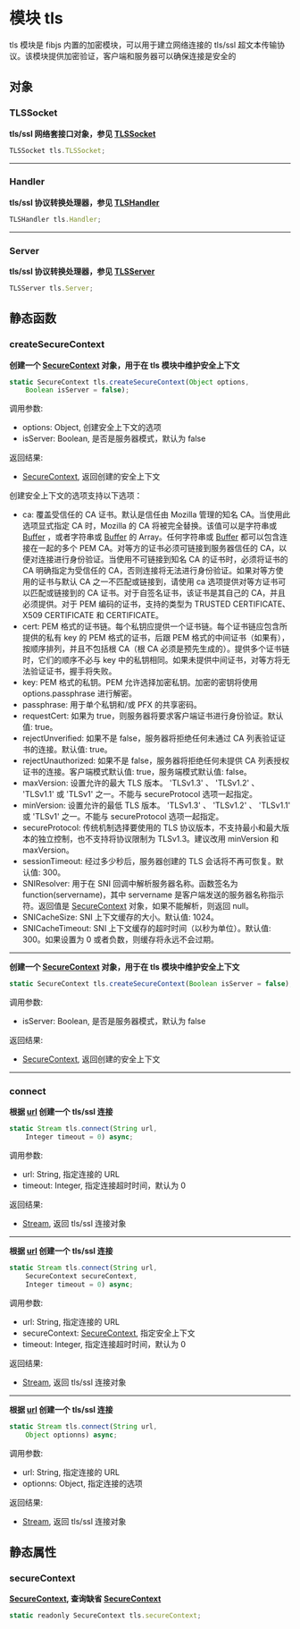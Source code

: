 # 模块 tls
tls 模块是 fibjs 内置的加密模块，可以用于建立网络连接的 tls/ssl 超文本传输协议。该模块提供加密验证，客户端和服务器可以确保连接是安全的

## 对象
        
### TLSSocket
**tls/ssl 网络套接口对象，参见 [TLSSocket](../../object/ifs/TLSSocket.md)**

```JavaScript
TLSSocket tls.TLSSocket;
```

--------------------------
### Handler
**tls/ssl 协议转换处理器，参见 [TLSHandler](../../object/ifs/TLSHandler.md)**

```JavaScript
TLSHandler tls.Handler;
```

--------------------------
### Server
**tls/ssl 协议转换处理器，参见 [TLSServer](../../object/ifs/TLSServer.md)**

```JavaScript
TLSServer tls.Server;
```

## 静态函数
        
### createSecureContext
**创建一个 [SecureContext](../../object/ifs/SecureContext.md) 对象，用于在 tls 模块中维护安全上下文**

```JavaScript
static SecureContext tls.createSecureContext(Object options,
    Boolean isServer = false);
```

调用参数:
* options: Object, 创建安全上下文的选项
* isServer: Boolean, 是否是服务器模式，默认为 false

返回结果:
* [SecureContext](../../object/ifs/SecureContext.md), 返回创建的安全上下文

创建安全上下文的选项支持以下选项：
- ca: 覆盖受信任的 CA 证书。默认是信任由 Mozilla 管理的知名 CA。当使用此选项显式指定 CA 时，Mozilla 的 CA 将被完全替换。该值可以是字符串或 [Buffer](../../object/ifs/Buffer.md) ，或者字符串或 [Buffer](../../object/ifs/Buffer.md) 的 Array。任何字符串或 [Buffer](../../object/ifs/Buffer.md) 都可以包含连接在一起的多个 PEM CA。对等方的证书必须可链接到服务器信任的 CA，以便对连接进行身份验证。当使用不可链接到知名 CA 的证书时，必须将证书的 CA 明确指定为受信任的 CA，否则连接将无法进行身份验证。如果对等方使用的证书与默认 CA 之一不匹配或链接到，请使用 ca 选项提供对等方证书可以匹配或链接到的 CA 证书。对于自签名证书，该证书是其自己的 CA，并且必须提供。对于 PEM 编码的证书，支持的类型为 TRUSTED CERTIFICATE、X509 CERTIFICATE 和 CERTIFICATE。
- cert: PEM 格式的证书链。每个私钥应提供一个证书链。每个证书链应包含所提供的私有 key 的 PEM 格式的证书，后跟 PEM 格式的中间证书（如果有），按顺序排列，并且不包括根 CA（根 CA 必须是预先生成的）。提供多个证书链时，它们的顺序不必与 key 中的私钥相同。如果未提供中间证书，对等方将无法验证证书，握手将失败。
- key: PEM 格式的私钥。PEM 允许选择加密私钥。加密的密钥将使用 options.passphrase 进行解密。
- passphrase: 用于单个私钥和/或 PFX 的共享密码。
- requestCert: 如果为 true，则服务器将要求客户端证书进行身份验证。默认值: true。
- rejectUnverified: 如果不是 false，服务器将拒绝任何未通过 CA 列表验证证书的连接。默认值: true。
- rejectUnauthorized: 如果不是 false，服务器将拒绝任何未提供 CA 列表授权证书的连接。客户端模式默认值: true，服务端模式默认值: false。
- maxVersion: 设置允许的最大 TLS 版本。 'TLSv1.3' 、 'TLSv1.2' 、 'TLSv1.1' 或 'TLSv1' 之一。不能与 secureProtocol 选项一起指定。
- minVersion: 设置允许的最低 TLS 版本。 'TLSv1.3' 、 'TLSv1.2' 、 'TLSv1.1' 或 'TLSv1' 之一。不能与 secureProtocol 选项一起指定。
- secureProtocol: 传统机制选择要使用的 TLS 协议版本，不支持最小和最大版本的独立控制，也不支持将协议限制为 TLSv1.3。建议改用 minVersion 和 maxVersion。
- sessionTimeout: 经过多少秒后，服务器创建的 TLS 会话将不再可恢复。默认值: 300。
- SNIResolver: 用于在 SNI 回调中解析服务器名称。函数签名为 function(servername)，其中 servername 是客户端发送的服务器名称指示符。返回值是 [SecureContext](../../object/ifs/SecureContext.md) 对象，如果不能解析，则返回 null。
- SNICacheSize: SNI 上下文缓存的大小。默认值: 1024。
- SNICacheTimeout: SNI 上下文缓存的超时时间（以秒为单位）。默认值: 300。如果设置为 0 或者负数，则缓存将永远不会过期。

--------------------------
**创建一个 [SecureContext](../../object/ifs/SecureContext.md) 对象，用于在 tls 模块中维护安全上下文**

```JavaScript
static SecureContext tls.createSecureContext(Boolean isServer = false);
```

调用参数:
* isServer: Boolean, 是否是服务器模式，默认为 false

返回结果:
* [SecureContext](../../object/ifs/SecureContext.md), 返回创建的安全上下文

--------------------------
### connect
**根据 [url](url.md) 创建一个 tls/ssl 连接**

```JavaScript
static Stream tls.connect(String url,
    Integer timeout = 0) async;
```

调用参数:
* url: String, 指定连接的 URL
* timeout: Integer, 指定连接超时时间，默认为 0

返回结果:
* [Stream](../../object/ifs/Stream.md), 返回 tls/ssl 连接对象

--------------------------
**根据 [url](url.md) 创建一个 tls/ssl 连接**

```JavaScript
static Stream tls.connect(String url,
    SecureContext secureContext,
    Integer timeout = 0) async;
```

调用参数:
* url: String, 指定连接的 URL
* secureContext: [SecureContext](../../object/ifs/SecureContext.md), 指定安全上下文
* timeout: Integer, 指定连接超时时间，默认为 0

返回结果:
* [Stream](../../object/ifs/Stream.md), 返回 tls/ssl 连接对象

--------------------------
**根据 [url](url.md) 创建一个 tls/ssl 连接**

```JavaScript
static Stream tls.connect(String url,
    Object optionns) async;
```

调用参数:
* url: String, 指定连接的 URL
* optionns: Object, 指定连接的选项

返回结果:
* [Stream](../../object/ifs/Stream.md), 返回 tls/ssl 连接对象

## 静态属性
        
### secureContext
**[SecureContext](../../object/ifs/SecureContext.md), 查询缺省 [SecureContext](../../object/ifs/SecureContext.md)**

```JavaScript
static readonly SecureContext tls.secureContext;
```

